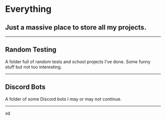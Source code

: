 # Everything
## Just a massive place to store all my projects.

---

## Random Testing
A folder full of random tests and school projects I've done. Some funny stuff but not too interesting.

---

## Discord Bots
A folder of some Discord bots I may or may not continue.

---

xd
